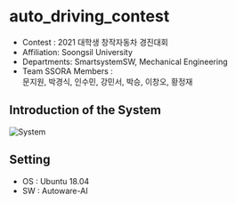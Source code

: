 # auto_driving_contest
- Contest : 2021 대학생 창작자동차 경진대회
- Affiliation: Soongsil University<br> 
- Departments: SmartsystemSW, Mechanical Engineering<br>
- Team SSORA Members :  
  문지원, 박경식, 인수민, 강민서, 박승, 이창오, 황정재

## Introduction of the System
![System](https://user-images.githubusercontent.com/38900338/81716292-2f7d8200-94b4-11ea-901a-708e3af096a9.PNG)

## Setting
* OS : Ubuntu 18.04
* SW : Autoware-AI
